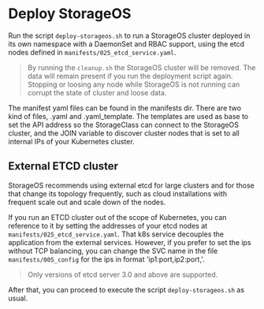 # Deploy StorageOS

Run the script `deploy-storageos.sh` to run a StorageOS cluster deployed in its own namespace with a DaemonSet and RBAC support, using the etcd nodes defined in `manifests/025_etcd_service.yaml`.

> By running the `cleanup.sh` the StorageOS cluster will be removed. The data will remain present if you run the deployment script again. Stopping or loosing any node
while StorageOS is not running can corrupt the state of cluster and loose data. 

The manifest yaml files can be found in the manifests dir. There are two kind of files, .yaml and .yaml_template. The templates are used as base to set the API address 
so the StorageClass can connect to the StorageOS cluster, and the JOIN variable to discover cluster nodes that is set to all internal IPs of your Kubernetes cluster. 

## External ETCD cluster

StorageOS recommends using external etcd for large clusters and for those that
change its topology frequently, such as cloud installations with frequent scale
out and scale down of the nodes.

If you run an ETCD cluster out of the scope of Kubernetes, you can reference to
it by setting the addresses of your etcd nodes at
`manifests/025_etcd_service.yaml`. That k8s service decouples the application
from the external services. However, if you prefer to set the ips without TCP
balancing, you can change the SVC name in the file `manifests/005_config` for
the ips in format 'ip1:port,ip2:port,'.

> Only versions of etcd server 3.0 and above are supported.

After that, you can proceed to execute the script `deploy-storageos.sh` as usual.
